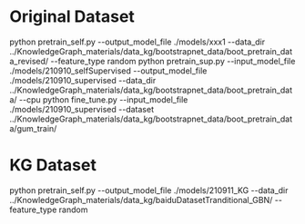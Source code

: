 # Original Dataset
python pretrain_self.py --output_model_file ./models/xxx1 --data_dir ../KnowledgeGraph_materials/data_kg/bootstrapnet_data/boot_pretrain_data_revised/ --feature_type random
python pretrain_sup.py --input_model_file ./models/210910_selfSupervised --output_model_file ./models/210910_supervised --data_dir ../KnowledgeGraph_materials/data_kg/bootstrapnet_data/boot_pretrain_data/ --cpu
python fine_tune.py --input_model_file ./models/210910_supervised --dataset ../KnowledgeGraph_materials/data_kg/bootstrapnet_data/boot_pretrain_data/gum_train/


# KG Dataset
python pretrain_self.py --output_model_file ./models/210911_KG --data_dir ../KnowledgeGraph_materials/data_kg/baiduDatasetTranditional_GBN/ --feature_type random
